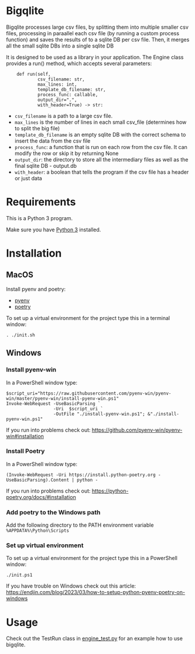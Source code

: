 # Bigqlite

Bigqlite processes large csv files, by splitting them into multiple smaller csv files,
processing in paraallel each csv file (by running a custom process function) and saves the
results of to a sqlite DB per csv file. Then, it merges all the small sqlite DBs into a single sqlite DB 

It is designed to be used as a library in your application. The Engine class provides
a run() method, which accepts several parameters:

```
    def run(self,
            csv_filename: str,
            max_lines: int,
            template_db_filename: str,
            process_func: callable,
            output_dir=".",
            with_header=True) -> str:
```

- `csv_filename` is a path to a large csv file.
- `max_lines` is the number of lines in each small csv_file (determines how to split the big file)
- `template_db_filename` is an empty sqlite DB with the correct schema to insert the data from the csv file
- `process_func`: a function that is run on each row from the csv file. It can modify the row or skip it by returning None
- `output_dir`: the directory to store all the intermediary files as well as the final sqlite DB - output.db
- `with_header`: a boolean that tells the program if the csv file has a header or just data

# Requirements

This is a Python 3 program.

Make sure you have [Python 3](https://www.python.org/downloads/) installed.

# Installation

## MacOS

Install pyenv and poetry:
- [pyenv](https://github.com/pyenv/pyenv#getting-pyenv)
- [poetry](https://python-poetry.org/docs/#installation)

To set up a virtual environment for the project type this in a terminal window:
```
. ./init.sh
```

## Windows

### Install pyenv-win

In a PowerShell window type:

```
$script_uri="https://raw.githubusercontent.com/pyenv-win/pyenv-win/master/pyenv-win/install-pyenv-win.ps1"
Invoke-WebRequest -UseBasicParsing `
                  -Uri  $script_uri `
                  -OutFile "./install-pyenv-win.ps1"; &"./install-pyenv-win.ps1"
```

If you run into problems check out:
https://github.com/pyenv-win/pyenv-win#installation

### Install Poetry

In a PowerShell window type:
```
(Invoke-WebRequest -Uri https://install.python-poetry.org -UseBasicParsing).Content | python -

```

If you run into problems check out:
https://python-poetry.org/docs/#installation


### Add poetry to the Windows path

Add the following directory to the PATH environment variable `%APPDATA%\Python\Scripts`

### Set up virtual environment

To set up a virtual environment for the project type this in a PowerShell window:
```
./init.ps1
```

If you have trouble on Windows check out this article:
https://endjin.com/blog/2023/03/how-to-setup-python-pyenv-poetry-on-windows

# Usage

Check out the TestRun class in [engine_test.py](engine_test.py) for an example how to use bigqlite. 
